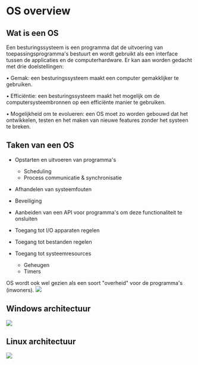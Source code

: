 # OS overview

## Wat is een OS

Een besturingssysteem is een programma dat de uitvoering van toepassingsprogramma's bestuurt en wordt gebruikt als
een interface tussen de applicaties en de computerhardware. Er kan aan worden gedacht met drie doelstellingen:

• Gemak: een besturingssysteem maakt een computer gemakklijker te gebruiken.

• Efficiëntie: een besturingssysteem maakt het mogelijk om de computersysteembronnen op een efficiënte manier te gebruiken.

• Mogelijkheid om te evolueren: een OS moet zo worden gebouwd dat het ontwikkelen, testen en het maken van nieuwe features
zonder het systeen te breken.

## Taken van een OS

- Opstarten en uitvoeren van programma's
  - Scheduling
  - Process communicatie & synchronisatie
- Afhandelen van systeemfouten
- Beveiliging
- Aanbeiden van een API voor programma's om deze functionaliteit te onsluiten

- Toegang tot I/O apparaten regelen
- Toegang tot bestanden regelen
- Toegang tot systeemresources
  - Geheugen
  - Timers
    
OS wordt ook wel gezien als een soort "overheid" voor de programma's (inwoners).
![](https://i.imgur.com/LrJHgLc.png)

## Windows architectuur

![](https://i.imgur.com/OftQO1h.png)

## Linux architectuur

![](https://i.imgur.com/mc7uhrd.png)


